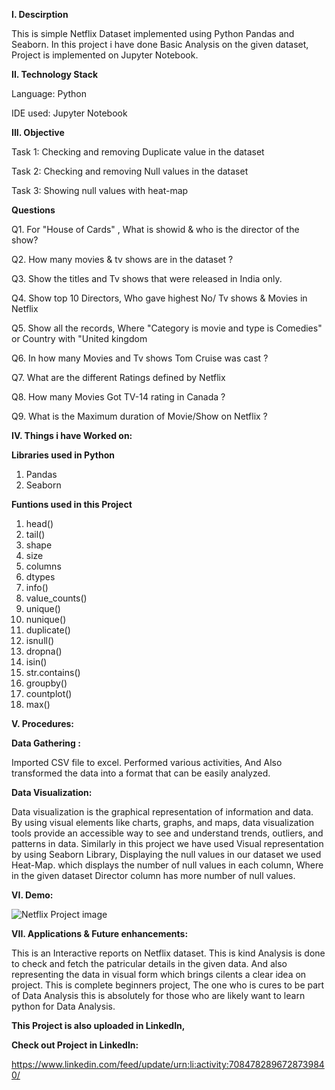 **I. Descirption**

This is simple Netflix Dataset implemented using Python Pandas and Seaborn. In this project i have done Basic Analysis on the given dataset, 
Project is implemented on Jupyter Notebook.


**II. Technology Stack**

Language: Python

IDE used: Jupyter Notebook


**III. Objective**

Task 1: Checking and removing Duplicate value in the dataset

Task 2: Checking and removing Null values in the dataset

Task 3: Showing null values with heat-map

**Questions**

Q1. For "House of Cards" , What is showid & who is the director of the show?

Q2. How many movies & tv shows are in the dataset ?

Q3. Show the titles and Tv shows that were released in India only.

Q4. Show top 10 Directors, Who gave highest No/ Tv shows & Movies in Netflix

Q5. Show all the records, Where "Category is movie and type is Comedies" or Country with "United kingdom

Q6. In how many Movies and Tv shows Tom Cruise was cast ?

Q7. What are the different Ratings defined by Netflix

Q8. How many Movies Got TV-14 rating in Canada ?

Q9. What is the Maximum duration of Movie/Show on Netflix ?

**IV. Things i have Worked on:**

**Libraries used in Python**

1. Pandas
2. Seaborn

**Funtions used in this Project**

1. head()
2. tail()
3. shape
4. size
5. columns
6. dtypes
7. info()
8. value_counts()
9. unique()
10. nunique()
11. duplicate()
12. isnull()
13. dropna()
14. isin()
15. str.contains()
16. groupby()
17. countplot()
18. max()

**V. Procedures:**

**Data Gathering :**

Imported CSV file to excel. Performed various activities, And Also transformed the data into a format that can be easily analyzed.

**Data Visualization:**

Data visualization is the graphical representation of information and data. By using visual elements like charts, graphs, and maps, data 
visualization tools provide an accessible way to see and understand trends, outliers, and patterns in data. Similarly in this project we 
have used Visual representation by using Seaborn Library, Displaying the null values in our dataset we used Heat-Map. which displays the 
number of null values in each column, Where in the given dataset Director column has more number of null values. 


**VI. Demo:** 

![Netflix Project image](https://github.com/imgopi41/Netflix-Project-Pandas/assets/99798157/0cc10a26-083d-4867-a0be-7a109ae95a63)


**VII. Applications & Future enhancements:**

This is an Interactive reports on Netflix dataset. This is kind Analysis is done to check and fetch the patricular details in the given 
data. And also representing the data in visual form which brings cilents a clear idea on project. This is complete beginners project, The 
one who is cures to be part of Data Analysis this is absolutely for those who are likely want to learn python for Data Analysis. 

**This Project is also uploaded in LinkedIn,**

**Check out Project in LinkedIn:**

https://www.linkedin.com/feed/update/urn:li:activity:7084782896728739840/
